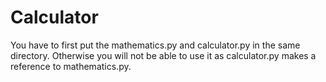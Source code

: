 # Calculator
You have to first put the mathematics.py and calculator.py in the same directory. Otherwise you will not be able to use it as calculator.py makes a reference to mathematics.py.
